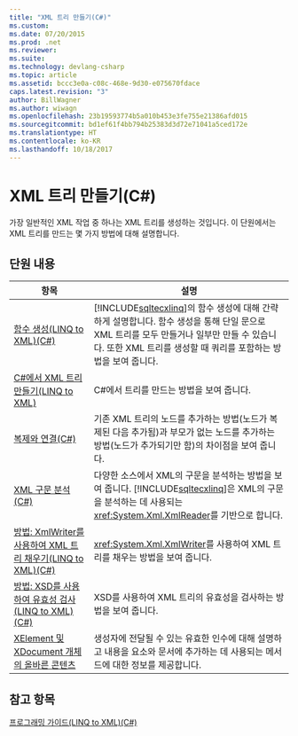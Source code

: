 ```yaml
---
title: "XML 트리 만들기(C#)"
ms.custom: 
ms.date: 07/20/2015
ms.prod: .net
ms.reviewer: 
ms.suite: 
ms.technology: devlang-csharp
ms.topic: article
ms.assetid: bccc3e0a-c08c-468e-9d30-e075670fdace
caps.latest.revision: "3"
author: BillWagner
ms.author: wiwagn
ms.openlocfilehash: 23b19593774b5a010b453e3fe755e21386afd015
ms.sourcegitcommit: bd1ef61f4bb794b25383d3d72e71041a5ced172e
ms.translationtype: HT
ms.contentlocale: ko-KR
ms.lasthandoff: 10/18/2017
---
```

# <a name="creating-xml-trees-c"></a>XML 트리 만들기(C#)
가장 일반적인 XML 작업 중 하나는 XML 트리를 생성하는 것입니다. 이 단원에서는 XML 트리를 만드는 몇 가지 방법에 대해 설명합니다.  
  
## <a name="in-this-section"></a>단원 내용  
  
|항목|설명|  
|-----------|-----------------|  
|[함수 생성(LINQ to XML)(C#)](../../../../csharp/programming-guide/concepts/linq/functional-construction-linq-to-xml.md)|[!INCLUDE[sqltecxlinq](~/includes/sqltecxlinq-md.md)]의 함수 생성에 대해 간략하게 설명합니다. 함수 생성을 통해 단일 문으로 XML 트리를 모두 만들거나 일부만 만들 수 있습니다. 또한 XML 트리를 생성할 때 쿼리를 포함하는 방법을 보여 줍니다.|  
|[C#에서 XML 트리 만들기(LINQ to XML)](../../../../csharp/programming-guide/concepts/linq/creating-xml-trees-linq-to-xml-2.md)|C#에서 트리를 만드는 방법을 보여 줍니다.|  
|[복제와 연결(C#)](../../../../csharp/programming-guide/concepts/linq/cloning-vs-attaching.md)|기존 XML 트리의 노드를 추가하는 방법(노드가 복제된 다음 추가됨)과 부모가 없는 노드를 추가하는 방법(노드가 추가되기만 함)의 차이점을 보여 줍니다.|  
|[XML 구문 분석(C#)](../../../../csharp/programming-guide/concepts/linq/parsing-xml.md)|다양한 소스에서 XML의 구문을 분석하는 방법을 보여 줍니다. [!INCLUDE[sqltecxlinq](~/includes/sqltecxlinq-md.md)]은 XML의 구문을 분석하는 데 사용되는 <xref:System.Xml.XmlReader>를 기반으로 합니다.|  
|[방법: XmlWriter를 사용하여 XML 트리 채우기(LINQ to XML)(C#)](../../../../csharp/programming-guide/concepts/linq/how-to-populate-an-xml-tree-with-an-xmlwriter-linq-to-xml.md)|<xref:System.Xml.XmlWriter>를 사용하여 XML 트리를 채우는 방법을 보여 줍니다.|  
|[방법: XSD를 사용하여 유효성 검사(LINQ to XML)(C#)](../../../../csharp/programming-guide/concepts/linq/how-to-validate-using-xsd-linq-to-xml.md)|XSD를 사용하여 XML 트리의 유효성을 검사하는 방법을 보여 줍니다.|  
|[XElement 및 XDocument 개체의 올바른 콘텐츠](../../../../csharp/programming-guide/concepts/linq/valid-content-of-xelement-and-xdocument-objects3.md)|생성자에 전달될 수 있는 유효한 인수에 대해 설명하고 내용을 요소와 문서에 추가하는 데 사용되는 메서드에 대한 정보를 제공합니다.|  
  
## <a name="see-also"></a>참고 항목  
 [프로그래밍 가이드(LINQ to XML)(C#)](../../../../csharp/programming-guide/concepts/linq/programming-guide-linq-to-xml.md)
